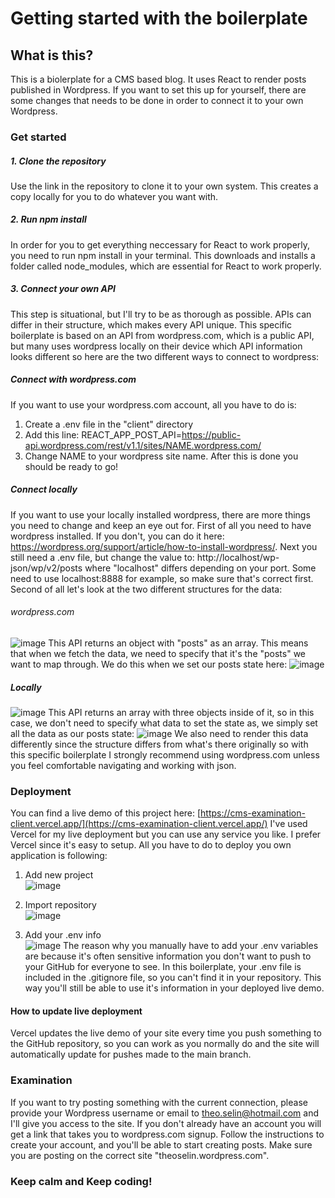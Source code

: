 # Getting started with the boilerplate

## What is this?
This is a biolerplate for a CMS based blog. It uses React to render posts published in Wordpress.
If you want to set this up for yourself, there are some changes that needs to be done in order to connect it
to your own Wordpress.

### Get started

##### 1. Clone the repository
Use the link in the repository to clone it to your own system. This creates a copy locally for you to do whatever you want with.

##### 2. Run npm install
In order for you to get everything neccessary for React to work properly, you need to run npm install in your terminal.
This downloads and installs a folder called node_modules, which are essential for React to work properly.

##### 3. Connect your own API
This step is situational, but I'll try to be as thorough as possible. APIs can differ in their structure, which makes every API unique.
This specific boilerplate is based on an API from wordpress.com, which is a public API, but many uses wordpress locally on their device which API information looks different so here are the two different ways to connect to wordpress:

##### Connect with wordpress.com
If you want to use your wordpress.com account, all you have to do is:
1. Create a .env file in the "client" directory
2. Add this line: REACT_APP_POST_API=https://public-api.wordpress.com/rest/v1.1/sites/NAME.wordpress.com/
3. Change NAME to your wordpress site name.
After this is done you should be ready to go!

##### Connect locally
If you want to use your locally installed wordpress, there are more things you need to change and keep an eye out for. First of all you need to have wordpress installed. If you don't, you can do it here: https://wordpress.org/support/article/how-to-install-wordpress/. Next you still need a .env file, but change the value to: http://localhost/wp-json/wp/v2/posts where "localhost" differs depending on your port. Some need to use localhost:8888 for example, so make sure that's correct first. Second of all let's look at the two different structures for the data:

###### wordpress.com
![image](https://user-images.githubusercontent.com/90902429/189616314-39840e5c-0c03-4b15-8db3-d78796b2bf74.png)
This API returns an object with "posts" as an array. This means that when we fetch the data, we need to specify that it's the "posts" we want to map through. We do this when we set our posts state here:
![image](https://user-images.githubusercontent.com/90902429/189617534-0d657fc9-0821-4bc4-a213-e3ae00505baa.png)

##### Locally
![image](https://user-images.githubusercontent.com/90902429/189618698-7f4d5bd4-4f7f-4543-ad53-ffc9b4d43a40.png)
This API returns an array with three objects inside of it, so in this case, we don't need to specify what data to set the state as, we simply set all the data as our posts state:
![image](https://user-images.githubusercontent.com/90902429/189619320-ea93d7f7-fc9f-4a33-824e-584b31cd7851.png)
We also need to render this data differently since the structure differs from what's there originally so with this specific boilerplate I strongly recommend using wordpress.com unless you feel comfortable navigating and working with json.

### Deployment
You can find a live demo of this project here: [https://cms-examination-client.vercel.app/](https://cms-examination-client.vercel.app/) I've used Vercel for my live deployment but you can use any service you like. I prefer Vercel since it's easy to setup. All you have to do to deploy you own application is following:
1. Add new project <br />
![image](https://user-images.githubusercontent.com/90902429/189832054-f30a3259-1feb-4078-8809-841ecb38939f.png)

2. Import repository <br />
![image](https://user-images.githubusercontent.com/90902429/189832467-f3bbe5c5-6dba-44fa-bbd9-8834e6e633cd.png)

3. Add your .env info <br />
![image](https://user-images.githubusercontent.com/90902429/189832655-0d229c2c-2e7a-4ae0-b687-d276bc5770ec.png)
The reason why you manually have to add your .env variables are because it's often sensitive information you don't want to push to your GitHub for everyone to see. In this boilerplate, your .env file is included in the .gitignore file, so you can't find it in your repository. This way you'll still be able to use it's information in your deployed live demo.

#### How to update live deployment
Vercel updates the live demo of your site every time you push something to the GitHub repository, so you can work as you normally do and the site will automatically update for pushes made to the main branch.

### Examination
If you want to try posting something with the current connection, please provide your Wordpress username or email to theo.selin@hotmail.com and I'll give you access to the site. If you don't already have an account you will get a link that takes you to wordpress.com signup. Follow the instructions to create your account, and you'll be able to start creating posts. Make sure you are posting on the correct site "theoselin.wordpress.com".

### Keep calm and Keep coding!
